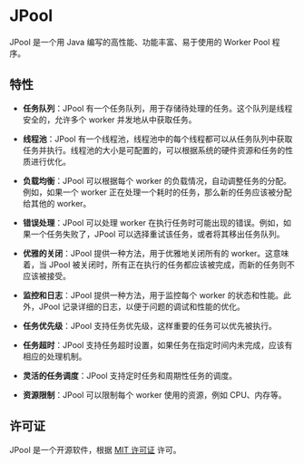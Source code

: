 # JPool

JPool 是一个用 Java 编写的高性能、功能丰富、易于使用的 Worker Pool 程序。

## 特性

- **任务队列**：JPool 有一个任务队列，用于存储待处理的任务。这个队列是线程安全的，允许多个 worker 并发地从中获取任务。

- **线程池**：JPool 有一个线程池，线程池中的每个线程都可以从任务队列中获取任务并执行。线程池的大小是可配置的，可以根据系统的硬件资源和任务的性质进行优化。

- **负载均衡**：JPool 可以根据每个 worker 的负载情况，自动调整任务的分配。例如，如果一个 worker 正在处理一个耗时的任务，那么新的任务应该被分配给其他的 worker。

- **错误处理**：JPool 可以处理 worker 在执行任务时可能出现的错误。例如，如果一个任务失败了，JPool 可以选择重试该任务，或者将其移出任务队列。

- **优雅的关闭**：JPool 提供一种方法，用于优雅地关闭所有的 worker。这意味着，当 JPool 被关闭时，所有正在执行的任务都应该被完成，而新的任务则不应该被接受。

- **监控和日志**：JPool 提供一种方法，用于监控每个 worker 的状态和性能。此外，JPool 记录详细的日志，以便于问题的调试和性能的优化。

- **任务优先级**：JPool 支持任务优先级，这样重要的任务可以优先被执行。

- **任务超时**：JPool 支持任务超时设置，如果任务在指定时间内未完成，应该有相应的处理机制。

- **灵活的任务调度**：JPool 支持定时任务和周期性任务的调度。

- **资源限制**：JPool 可以限制每个 worker 使用的资源，例如 CPU、内存等。

## 许可证

JPool 是一个开源软件，根据 [MIT 许可证](LICENSE) 许可。